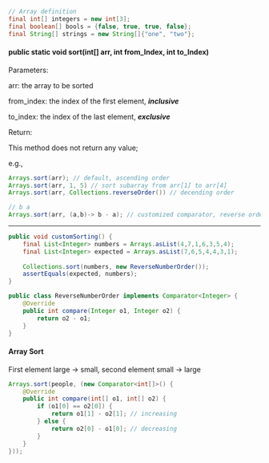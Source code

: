 ```java
// Array definition
final int[] integers = new int[3];
final boolean[] bools = {false, true, true, false};
final String[] strings = new String[]{"one", "two"};
```





#### public static void sort(int[] arr, int from_Index, int to_Index)



Parameters:

arr: the array to be sorted

from_index: the index of the first element, ***inclusive***

to_index: the index of the last element, ***exclusive***



Return:

This method does not return any value;

e.g., 

```java
Arrays.sort(arr); // default, ascending order
Arrays.sort(arr, 1, 5) // sort subarray from arr[1] to arr[4]
Arrays.sort(arr, Collections.reverseOrder()) // decending order

// b a
Arrays.sort(arr, (a,b)-> b - a); // customized comparator, reverse order
```

-----



```java
public void customSorting() {
    final List<Integer> numbers = Arrays.asList(4,7,1,6,3,5,4);
    final List<Integer> expected = Arrays.asList(7,6,5,4,4,3,1);
    
    Collections.sort(numbers, new ReverseNumberOrder());
    assertEquals(expected, numbers);
}

public class ReverseNumberOrder implements Comparator<Integer> {
    @Override
    public int compare(Integer o1, Integer o2) {
        return o2 - o1;
    }
}
```



#### Array Sort

First element large -> small, second element small -> large

```java
Arrays.sort(people, (new Comparator<int[]>() {
    @Override
    public int compare(int[] o1, int[] o2) {
        if (o1[0] == o2[0]) {
            return o1[1] - o2[1]; // increasing
        } else {
            return o2[0] - o1[0]; // decreasing
        }
    }
}));
```



